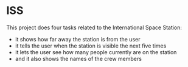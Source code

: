 # ISS

This project does four tasks related to the International Space Station:

- it shows how far away the station is from the user
- it tells the user when the station is visible the next five times
- it lets the user see how many people currently are on the station
- and it also shows the names of the crew members
